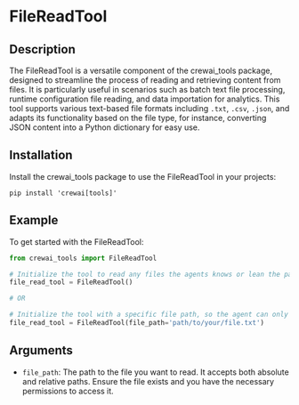 # FileReadTool

## Description
The FileReadTool is a versatile component of the crewai_tools package, designed to streamline the process of reading and retrieving content from files. It is particularly useful in scenarios such as batch text file processing, runtime configuration file reading, and data importation for analytics. This tool supports various text-based file formats including `.txt`, `.csv`, `.json`, and adapts its functionality based on the file type, for instance, converting JSON content into a Python dictionary for easy use.

## Installation
Install the crewai_tools package to use the FileReadTool in your projects:

```shell
pip install 'crewai[tools]'
```

## Example
To get started with the FileReadTool:

```python
from crewai_tools import FileReadTool

# Initialize the tool to read any files the agents knows or lean the path for
file_read_tool = FileReadTool()

# OR

# Initialize the tool with a specific file path, so the agent can only read the content of the specified file
file_read_tool = FileReadTool(file_path='path/to/your/file.txt')
```

## Arguments
- `file_path`: The path to the file you want to read. It accepts both absolute and relative paths. Ensure the file exists and you have the necessary permissions to access it.